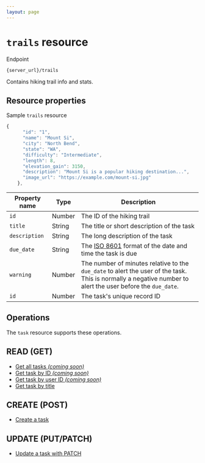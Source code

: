 ```yaml
---
layout: page
---
```

# `trails` resource

Endpoint

```shell
{server_url}/trails
```

Contains hiking trail info and stats.

## Resource properties

Sample `trails` resource

```js
{
      "id": "1",
      "name": "Mount Si",
      "city": "North Bend",
      "state": "WA",
      "difficulty": "Intermediate",
      "length": 8,
      "elevation_gain": 3150,
      "description": "Mount Si is a popular hiking destination...",
      "image_url": "https://example.com/mount-si.jpg"
    },
```

| Property name | Type | Description |
| ------------- | ----------- | ----------- |
| `id` | Number | The ID of the hiking trail |
| `title` | String | The title or short description of the task |
| `description` | String | The long description of the task|
| `due_date` | String | The [ISO 8601](https://en.wikipedia.org/wiki/ISO_8601) format of the date and time the task is due |
| `warning` | Number | The number of minutes relative to the `due_date` to alert the user of the task. This is normally a negative number to alert the user before the `due_date`.|
| `id` | Number | The task's unique record ID |

## Operations

The `task` resource supports these operations.

## READ (GET)

* [Get all tasks _(coming soon)_](#resource-properties)
* [Get task by ID _(coming soon)_](#resource-properties)
* [Get task by user ID _(coming soon)_](#resource-properties)
* [Get task by title](tasks-ref-topic-get-task-by-title)

## CREATE (POST)

* [Create a task](tasks-create-task.md/)

## UPDATE (PUT/PATCH)

* [Update a task with PATCH](update-task-with-patch.md)
